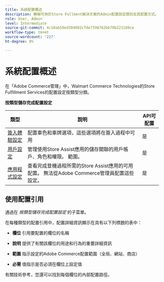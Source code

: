 ```yaml
---
title: 系統配置概述
description: 瞭解可用於Store Fullment解決方案的Admin配置設定類別及其配置方式。
role: User, Admin
level: Intermediate
source-git-commit: 4c10ab59ed304002cfde7398762bb70b223180ce
workflow-type: tm+mt
source-wordcount: '227'
ht-degree: 0%

---
```


# 系統配置概述

在「Adobe Commerce管理」中，Walmart Commerce Technologies的Store Fulfillment Services的配置設定按類型分類。

**按類型儲存完成配置設定**

| **類型** | **說明** | **API可配置** |
|-------------------------------------------------------------------|--------------------------------------------------------------------------------------------------------------------------------------------------------------------------|----------------------|
| [簽入體驗設定](store-location-map-provider-setup.md) | 配置車色和車牌選項，這些選項將在簽入過程中可用 | 是 |
| [用戶設定](user-setup.md) | 管理使用Store Assist應用的儲存關聯的用戶帳戶、角色和權限。 範圍。 | 是 |
| [應用程式設定](app-setup.md) | 查看完成登機過程所需的Store Assist應用的可用配置。 無法從Adobe Commerce管理員配置這些設定。 | 是 |


## 使用配置引用

通過在 _按類型儲存完成配置設定_ 的子菜單。

在每種類型的配置引用中，配置詳細資訊顯示在具有以下列標題的表中：

- **欄位** 引用要配置的欄位的名稱

- **說明** 提供了有關該欄位的用途和行為的重要詳細資訊

- **範圍** 指示設定的Adobe Commerce配置範圍（全局、網站、商店）

- **必需** 值指示是否必須在欄位上設定值

有關技術參考，您還可以找到每個欄位的內部配置路徑。

